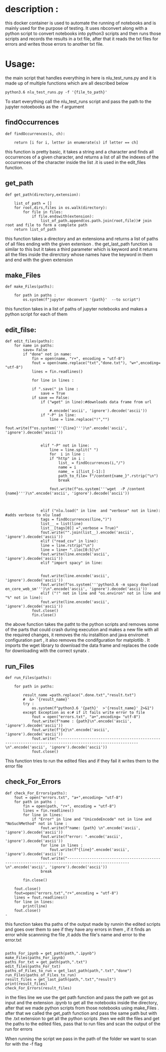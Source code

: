 # description :
this docker container is used to automate the running of notebooks and is mainly used for the purpose of testing. It uses nbconvert along with a python script to convert notebooks into python3 scripts and then runs those scripts and records the results in a txt file, after that it reads the txt files for errors and writes those errors to another txt file.

# Usage:
the main script that handles everything in here is nlu_test_runs.py and it is made up of multiple functions which are all described below
```
python3.6 nlu_test_runs.py -f '{file_to_path}'
```
To start everything call the nlu_test_runs script and pass the path to the jupyter notoebooks as the -f argument 
## findOccurrences
```
def findOccurrences(s, ch):

    return [i for i, letter in enumerate(s) if letter == ch]

```
this function is pretty basic, it takes a string and a character and finds all occurrences of a given character, and returns a list of all the indexes of the occurrences of the character inside the list .it is used in the edit_files function.

## get_path
```
def get_path(directory,extension):
  
	list_of_path = []
	for root,dirs,files in os.walk(directory):
		for file in files:
			if file.endswith(extension):
				list_of_path.append(os.path.join(root,file))# join root and file to form a complete path 
	return list_of_path
```
this function takes a directory and an extensiona and returns a list of paths of all files ending with the given extenison . the get_last_path function is similar to this but it takes a third parameter which is keyword and it returns all the files inside the direrctory whose names have the keyword in them and end with the given extension

## make_Files
```
def make_Files(paths):

	for path in paths :
		os.system(f"jupyter nbconvert '{path}'  --to script")
```
this function takes in a list of paths of jupyter notebooks and makes a python script for each of them

## edit_filse:
```
def edit_files(paths):
	for name in paths:
		save= False
		if "done" not in name:
		    fin = open(name, "r+", encoding = "utf-8")
		    fout = open(name.replace("txt","done.txt"), "w+",encoding= "utf-8")
		    lines = fin.readlines()

		    for line in lines : 

			if ".save(" in line : 
			    save = True
			if save == False:
			    if ("wget" in line):#downloads data frame from url 

					#.encode('ascii', 'ignore').decode('ascii'))
				if "-P" in line:
				    line = line.replace("!","")
				    fout.write(f"os.system('''{line}''')\n".encode('ascii', 'ignore').decode('ascii'))


				elif "-P" not in line:
				    line = line.split(" ")
				    for  i in line :
					if "http" in i : 
					    list_ = findOccurrences(i,"/")
					    name = i
					    name_ = i[list_[-1]:]
					    path_to_file= f"/content{name_}".rstrip("\n")
					    break

				    fout.write(f"os.system('''wget  -P /content {name}''')\n".encode('ascii', 'ignore').decode('ascii'))



			    elif ("nlu.load(" in line  and "verbose" not in line): #adds verbose to nlu load 
				tags = findOccurrences(line,")")
				list__ = list(line)
				list__[tags[0]] =",verbose = True)" 
				fout.write("".join(list__).encode('ascii', 'ignore').decode('ascii'))
			    elif ("read_csv" in line):
				line = line.rstrip("\n")
				line = line+ ".iloc[0:5]\n"
				fout.write(line.encode('ascii', 'ignore').decode('ascii'))
			    elif "import spacy" in line:


				fout.write(line.encode('ascii', 'ignore').decode('ascii'))
				fout.write(f"os.system('''python3.6 -m spacy download en_core_web_sm''')\n".encode('ascii', 'ignore').decode('ascii'))  
			    elif ("!" not in line and "os.environ" not in line and "%" not in line):
				fout.write(line.encode('ascii', 'ignore').decode('ascii'))
		    fout.close()
		    fin.close()
```
the above function takes the patht to the python scripts and removes some of the parts that could crash during execution and makes a new file with all the required changes, it removes the nlu installtion and java enviromet configuration part , it also removes the condifguration for matplotlib . It imports the wget library to download the data frame and replaces the code for downloading with the correct synatx .

## run_Files
```
def run_Files(paths):
		
    for path in paths:

        result_name =path.replace(".done.txt","result.txt")
        #  &> '{result_name}'
        try :
            os.system(f"python3.6 '{path}'  >'{result_name}' 2>&1")
        except Exception as e:# if it fails write error to file 
            fout = open("errors.txt", "a+",encoding= "utf-8")    
            fout.write(f"name : {path}\n".encode('ascii', 'ignore').decode('ascii'))
            fout.write(f"{e}\n".encode('ascii', 'ignore').decode('ascii'))
            fout.write("----------------------------------------------------------------------------------------------------------\n".encode('ascii', 'ignore').decode('ascii'))
            fout.close()
```
This function tries to run the edited files and if they fail it writes them to the error file

## check_For_Errors
```
def check_For_Errors(paths):
    fout = open("errors.txt", "a+",encoding= "utf-8")
    for path in paths :
        fin = open(path, "r+", encoding = "utf-8")
        lines = fin.readlines()
        for line in lines:
            if "Error" in line and "UnicodeEncode" not in line and "NoSuchMethod" not in line : 
                fout.write(f"name: {path} \n".encode('ascii', 'ignore').decode('ascii'))
                fout.write(f"error: ".encode('ascii', 'ignore').decode('ascii'))
                for line in lines :
                    fout.write(f"{line}".encode('ascii', 'ignore').decode('ascii'))
                fout.write("-------------------------------------------------------------------------------------------------- \n".encode('ascii', 'ignore').decode('ascii'))
                break
                
        fin.close()
                        
    fout.close()
    fout=open("errors.txt","r+",encoding = "utf-8")
    lines = fout.readlines()
    for line in lines:
        print(line)
    fout.close()
-
```
this function takes tha paths of the output made by runnin the edited scripts and goes over them to see if they have any errors in them , if it finds an error while scannning the file ,it adds the file's name and error to the error.txt
```

paths_For_ipynb = get_path(path,".ipynb")	
make_Files(paths_For_ipynb)
paths_For_txt = get_path(path,".txt")
edit_files(paths_For_txt)   
paths_of_Files_to_run = get_last_path(path,".txt","done")
run_Files(paths_of_Files_to_run)
result_files = get_last_path(path,".txt","result")
print(result_files)
check_For_Errors(result_files)
```
in the files line we use the get path function and pass the path we got as input and the extension .ipynb to get all the notebooks inside the directory, after that we made python scripts from those notebooks using make_Files . after that we called the get_path function and pass the same path but with the .txt extension to get all the python scripts .then we edit the files and get the paths to the edited files, pass that to run files and scan the output of the run for errors

When running the script we pass in the path of the folder we want to scan for with the -f flag
